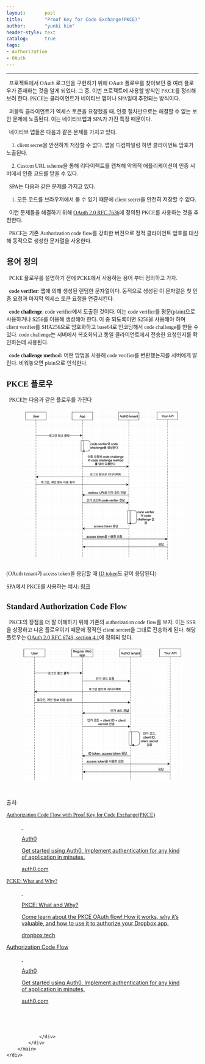 ```yaml
---
layout:       post
title:        "Proof Key for Code Exchange(PKCE)"
author:       "yunki kim"
header-style: text
catalog:      true
tags: 
- Authorization
- OAuth
---
```


<head></head>
<body id="tt-body-page" class="">
<div id="wrap" class="wrap-right">
    <div id="container">
        <main class="main ">
            <div class="area-main">
                <div class="area-view">
                    <div class="article-header"></div>
                    <hr>
                    <div class="article-view">
                        <div class="contents_style">
                            <p data-ke-size="size16"><span style="font-family: 'Noto Serif KR';">&nbsp; 프로젝트에서 OAuth 로그인을 구현하기 위해 OAuth 플로우를 찾아보던 중 여러 플로우가 존재하는 것을 알게 되었다. 그 중, 이번 프로젝트에 사용할 방식인 PKCE를 정리해보려 한다. PKCE는 클라이언트가 네이티브 앱이나 SPA일때 추천되는 방식이다.</span></p>
<p data-ke-size="size16"><span style="font-family: 'Noto Serif KR';">&nbsp; 퍼블릭 클라이언트가 엑세스 토큰을 요청했을 때, 인증 절차만으로는 해결할 수 없는 보안 문제에 노출된다. 이는 네이티브앱과 SPA가 가진 특징 때문이다.</span></p>
<p data-ke-size="size16"><span style="font-family: 'Noto Serif KR';">&nbsp; 네이티브 앱들은 다음과 같은 문제를 가지고 있다.</span></p>
<p data-ke-size="size16"><span style="font-family: 'Noto Serif KR';">&nbsp; &nbsp; 1. client secret을 안전하게 저장할 수 없다. 앱을 디컴파일링 하면 클라이언트 암호가 노출된다.</span></p>
<p data-ke-size="size16"><span style="font-family: 'Noto Serif KR';">&nbsp; &nbsp; 2. Custom URL scheme을 통해 리다이렉트를 캡쳐해 악의적 애플리케이션이 인증 서버에서 인증 코드를 받을 수 있다.&nbsp;</span></p>
<p data-ke-size="size16"><span style="font-family: 'Noto Serif KR';">&nbsp; SPA는 다음과 같은 문제를 가지고 있다.</span></p>
<p data-ke-size="size16"><span style="font-family: 'Noto Serif KR';">&nbsp; &nbsp; 1. 모든 코드를 브라우저에서 볼 수 있기 때문에 client secret을 안전히 저장할 수 없다.</span></p>
<p data-ke-size="size16"><span style="font-family: 'Noto Serif KR';">&nbsp; 이런 문제들을 해결하기 위해 <a href="https://datatracker.ietf.org/doc/html/rfc7636" target="_blank" rel="noopener">OAuth 2.0 RFC 7636</a>에 정의된 PKCE를 사용하는 것을 추천한다.</span></p>
<p data-ke-size="size16"><span style="font-family: 'Noto Serif KR';">&nbsp; PKCE는 기존 Authorization code flow를 강화한 버전으로 정적 클라이언트 암호를 대신해 동적으로 생성한 문자열을 사용한다.</span></p>
<h2 data-ke-size="size26"><span style="font-family: 'Noto Serif KR';"><b>용어 정의</b></span></h2>
<p data-ke-size="size16"><span style="font-family: 'Noto Serif KR';">&nbsp; PCKE 플로우를 설명하기 전에 PCKE에서 사용하는 용어 부터 정의하고 가자.</span></p>
<p data-ke-size="size16"><span style="font-family: 'Noto Serif KR';">&nbsp; <b>code verifier</b>: 앱에 의해 생성된 랜덤한 문자열이다. 동적으로 생성된 이 문자열은 첫 인증 요청과 마지막 엑세스 토큰 요청을 연결시킨다.</span></p>
<p data-ke-size="size16"><span style="font-family: 'Noto Serif KR';">&nbsp; <b>code challenge</b>: code verifier에서 도출된 것이다. 이는 code verifier를 평문(plain)으로 사용하거나 S256를 이용해 생성해야 한다. 이 중 되도록이면 S256을 사용해야 하며 client verifier를 SHA256으로 암호화하고 base64로 인코딩해서 code challenge를 만들 수 있다. code challenge는 서버에서 복호화되고 동일 클라이언트에서 전송한 요청인지를 확인하는데 사용된다.</span></p>
<p data-ke-size="size16"><span style="font-family: 'Noto Serif KR';">&nbsp;&nbsp;<b>code challenge method: </b>어떤 방법을 사용해 code verifier를 변환했는지를 서버에게 알린다. 비워놓으면 plain으로 인식한다.</span></p>
<h2 data-ke-size="size26"><span style="font-family: 'Noto Serif KR';"><b>PKCE 플로우</b></span></h2>
<p data-ke-size="size16"><span style="font-family: 'Noto Serif KR';">&nbsp; PKCE는 다음과 같은 플로우를 가진다<br></span></p>
<p></p><figure class="imageblock alignCenter">
    <span data-lightbox="lightbox">
        <img src="/img/UHJvb2YgS2V5IGZvciBDb2RlIEV4Y2hhbmdlKFBLQ0Up/img.png">
    </span>
    <figcaption></figcaption>
</figure><p></p>
<p data-ke-size="size16"><span style="font-family: 'Noto Serif KR';">(OAuth tenant가 access token을 응답할 때 <a href="https://auth0.com/docs/secure/tokens/id-tokens" target="_blank" rel="noopener">ID token</a>도 같이 응답된다)</span></p>
<p data-ke-size="size16"><span style="font-family: 'Noto Serif KR';">SPA에서 PKCE를 사용하는 예시: <a href="https://auth0.com/docs/libraries/auth0-single-page-app-sdk" target="_blank" rel="noopener">링크</a></span></p>
<h2 data-ke-size="size26"><span style="font-family: 'Noto Serif KR';"><b>Standard Authorization Code Flow</b></span></h2>
<p data-ke-size="size16"><span style="font-family: 'Noto Serif KR';"><b>&nbsp;&nbsp;</b>PKCE의 장점을 더 잘 이해하기 위해 기존의 authorization code flow를 보자. 이는 SSR을 상정하고 나온 플로우이기 때문에 정적인 client sercret을 그대로 전송하게 된다. 해당 플로우는 <a href="https://datatracker.ietf.org/doc/html/rfc6749#section-4.1" target="_blank" rel="noopener">OAuth 2.0 RFC 6749, section 4.1</a>에 정의되 있다.</span></p>
<p></p><figure class="imageblock alignCenter">
    <span data-lightbox="lightbox">
        <img src="/img/UHJvb2YgS2V5IGZvciBDb2RlIEV4Y2hhbmdlKFBLQ0Up/img_1.png">
    </span>
    <figcaption></figcaption>
</figure><p></p>
<p data-ke-size="size16">&nbsp;</p>
<p data-ke-size="size16"><span style="font-family: 'Noto Serif KR';">출처:</span></p>
<p data-ke-size="size16"><span style="font-family: 'Noto Serif KR';"><a href="https://auth0.com/docs/get-started/authentication-and-authorization-flow/authorization-code-flow-with-proof-key-for-code-exchange-pkce" target="_blank" rel="noopener">Authorization Code Flow with Proof Key for Code Exchange(PKCE)</a></span></p>
<figure id="og_1657455851926" contenteditable="false" data-ke-type="opengraph" data-ke-align="alignCenter" data-og-type="website" data-og-title="Auth0" data-og-description="Get started using Auth0. Implement authentication for any kind of application in minutes." data-og-host="auth0.com" data-og-source-url="https://auth0.com/docs/get-started/authentication-and-authorization-flow/authorization-code-flow-with-proof-key-for-code-exchange-pkce" data-og-url="https://auth0.com/docs/" data-og-image="https://scrap.kakaocdn.net/dn/fms8A/hyO1XmFuFS/XkwMmmTwlxb5xp0OBdwhDk/img.png?width=1200&amp;height=630&amp;face=0_0_1200_630"><a href="https://auth0.com/docs/get-started/authentication-and-authorization-flow/authorization-code-flow-with-proof-key-for-code-exchange-pkce" target="_blank" rel="noopener" data-source-url="https://auth0.com/docs/get-started/authentication-and-authorization-flow/authorization-code-flow-with-proof-key-for-code-exchange-pkce">
<div class="og-image" style="background-image: url('https://scrap.kakaocdn.net/dn/fms8A/hyO1XmFuFS/XkwMmmTwlxb5xp0OBdwhDk/img.png?width=1200&amp;height=630&amp;face=0_0_1200_630');">&nbsp;</div>
<div class="og-text">
<p class="og-title" data-ke-size="size16">Auth0</p>
<p class="og-desc" data-ke-size="size16">Get started using Auth0. Implement authentication for any kind of application in minutes.</p>
<p class="og-host" data-ke-size="size16">auth0.com</p>
</div>
</a></figure>
<p data-ke-size="size16"><span style="font-family: 'Noto Serif KR';"><a href="https://dropbox.tech/developers/pkce--what-and-why-" target="_blank" rel="noopener">PCKE: What and Why?</a></span></p>
<figure id="og_1657455861290" contenteditable="false" data-ke-type="opengraph" data-ke-align="alignCenter" data-og-type="article" data-og-title="PKCE: What and Why?" data-og-description="Come learn about the PKCE OAuth flow! How it works, why it’s valuable, and how to use it to authorize your Dropbox app." data-og-host="dropbox.tech" data-og-source-url="https://dropbox.tech/developers/pkce--what-and-why-" data-og-url="https://dropbox.tech/developers/pkce--what-and-why-" data-og-image="https://scrap.kakaocdn.net/dn/exuCB/hyO16jDcPp/RKKh4E1vK94cK5EgyY9xr0/img.png?width=800&amp;height=420&amp;face=0_0_800_420,https://scrap.kakaocdn.net/dn/Phqxx/hyO3p9F1QX/ip4OraZtLpqq3GGGAOqTyk/img.png?width=720&amp;height=700&amp;face=0_0_720_700,https://scrap.kakaocdn.net/dn/7G5nE/hyO2aTQip4/Fyqfal30X6bqy7No8yJAik/img.png?width=1440&amp;height=305&amp;face=0_0_1440_305"><a href="https://dropbox.tech/developers/pkce--what-and-why-" target="_blank" rel="noopener" data-source-url="https://dropbox.tech/developers/pkce--what-and-why-">
<div class="og-image" style="background-image: url('https://scrap.kakaocdn.net/dn/exuCB/hyO16jDcPp/RKKh4E1vK94cK5EgyY9xr0/img.png?width=800&amp;height=420&amp;face=0_0_800_420,https://scrap.kakaocdn.net/dn/Phqxx/hyO3p9F1QX/ip4OraZtLpqq3GGGAOqTyk/img.png?width=720&amp;height=700&amp;face=0_0_720_700,https://scrap.kakaocdn.net/dn/7G5nE/hyO2aTQip4/Fyqfal30X6bqy7No8yJAik/img.png?width=1440&amp;height=305&amp;face=0_0_1440_305');">&nbsp;</div>
<div class="og-text">
<p class="og-title" data-ke-size="size16">PKCE: What and Why?</p>
<p class="og-desc" data-ke-size="size16">Come learn about the PKCE OAuth flow! How it works, why it’s valuable, and how to use it to authorize your Dropbox app.</p>
<p class="og-host" data-ke-size="size16">dropbox.tech</p>
</div>
</a></figure>
<p data-ke-size="size16"><a href="https://auth0.com/docs/get-started/authentication-and-authorization-flow/authorization-code-flow" target="_blank" rel="noopener">Authorization Code Flow</a></p>
<figure id="og_1657455876959" contenteditable="false" data-ke-type="opengraph" data-ke-align="alignCenter" data-og-type="website" data-og-title="Auth0" data-og-description="Get started using Auth0. Implement authentication for any kind of application in minutes." data-og-host="auth0.com" data-og-source-url="https://auth0.com/docs/get-started/authentication-and-authorization-flow/authorization-code-flow" data-og-url="https://auth0.com/docs/" data-og-image="https://scrap.kakaocdn.net/dn/7FyoG/hyO1YFSr2n/ok4ymrVBXjWQzU1EN7wRtk/img.png?width=1200&amp;height=630&amp;face=0_0_1200_630"><a href="https://auth0.com/docs/get-started/authentication-and-authorization-flow/authorization-code-flow" target="_blank" rel="noopener" data-source-url="https://auth0.com/docs/get-started/authentication-and-authorization-flow/authorization-code-flow">
<div class="og-image" style="background-image: url('https://scrap.kakaocdn.net/dn/7FyoG/hyO1YFSr2n/ok4ymrVBXjWQzU1EN7wRtk/img.png?width=1200&amp;height=630&amp;face=0_0_1200_630');">&nbsp;</div>
<div class="og-text">
<p class="og-title" data-ke-size="size16">Auth0</p>
<p class="og-desc" data-ke-size="size16">Get started using Auth0. Implement authentication for any kind of application in minutes.</p>
<p class="og-host" data-ke-size="size16">auth0.com</p>
</div>
</a></figure>
<p data-ke-size="size16">&nbsp;</p>
                        </div>
                        <br>
                        <div class="tags"></div>
                    </div>
                    
                </div>
            </div>
        </main>
    </div>
</div>


</body>